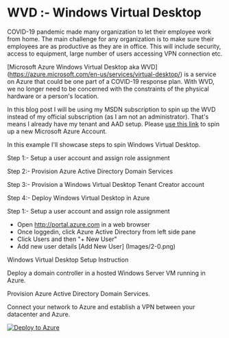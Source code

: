# WVD :- Windows Virtual Desktop

COVID-19 pandemic made many organization to let their employee work from home. The main challenge for any organization is to make sure their employees are as productive as they are in office. This will include security, access to equipment, large number of users accessing VPN connection etc.

[Microsoft Azure Windows Virtual Desktop aka WVD] (https://azure.microsoft.com/en-us/services/virtual-desktop/) is a service on Azure that could be one part of a COVID-19 response plan. With WVD, we no longer need to be concerned with the constraints of the physical hardware or a person's location.

In this blog post I will be using my MSDN subscription to spin up the WVD instead of my official subscription (as I am not an administrator). That's means I already have my tenant and AAD setup. Please [use this link](https://azure.microsoft.com/en-us/free/) to spin up a new Microsoft Azure Account. 

In this example I'll showcase steps to spin Windows Virtual Desktop. 

Step 1:- Setup a user account and assign role assignment

Step 2:- Provision Azure Active Directory Domain Services

Step 3:- Provision a Windows Virtual Desktop Tenant Creator account

Step 4:- Deploy Windows Virtual Desktop in Azure


Step 1:- Setup a user account and assign role assignment

* Open http://portal.azure.com in a web browser
* Once loggedin, click Azure Active Directory from left side pane
* Click Users and then "+ New User"
* Add new user details
[Add New User] (Images/2-0.png)  


Windows Virtual Desktop Setup Instruction


 Deploy a domain controller in a hosted Windows Server VM running in Azure.
   
   Provision Azure Active Directory Domain Services. 
   
   Connect your network to Azure and establish a VPN between your datacenter and Azure.

[![Deploy to Azure](https://azurecomcdn.azureedge.net/mediahandler/acomblog/media/Default/blog/deploybutton.png)](https://portal.azure.com/#create/Microsoft.Template/uri/https://github.com/rawatsudhir1/WVD/blob/master/Deploy_Microsoft_DomainServices/template.json)